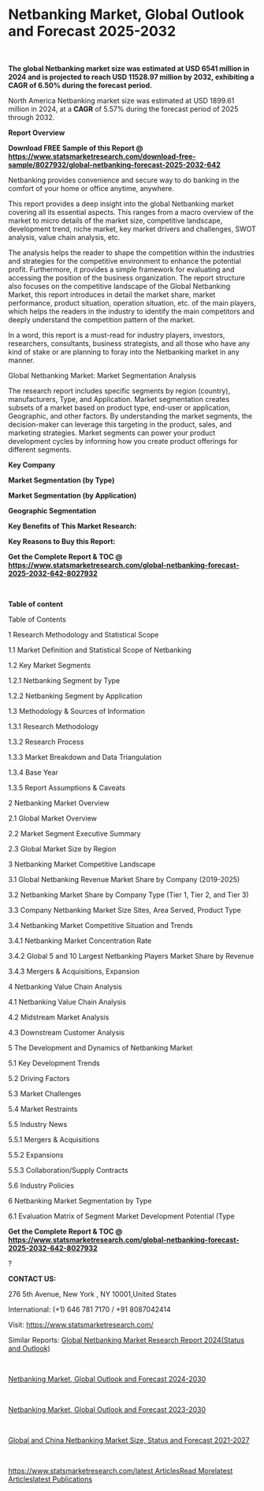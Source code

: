 <h1>Netbanking Market, Global Outlook and Forecast 2025-2032</h1><br/><p><strong>The global Netbanking market size was estimated at USD 6541 million in 2024 and is projected to reach USD 11528.97 million by 2032, exhibiting a <strong>CAGR</strong> of 6.50% during the forecast period.</strong></p>
 
 
 
 <p>North America Netbanking market size was estimated at USD 1899.61 million in 2024, at a <strong>CAGR</strong> of 5.57% during the forecast period of 2025 through 2032.</p>
 
 
 
 <p><strong>Report Overview</strong></p>
 
 
 
 <p><strong>Download FREE Sample of this Report @ <a href="https://www.statsmarketresearch.com/download-free-sample/8027932/global-netbanking-forecast-2025-2032-642">https://www.statsmarketresearch.com/download-free-sample/8027932/global-netbanking-forecast-2025-2032-642</a></strong></p>
 
 
 
 <p>Netbanking provides convenience and secure way to do banking in the comfort of your home or office anytime, anywhere.</p>
 
 
 
 <p>This report provides a deep insight into the global Netbanking market covering all its essential aspects. This ranges from a macro overview of the market to micro details of the market size, competitive landscape, development trend, niche market, key market drivers and challenges, SWOT analysis, value chain analysis, etc.</p>
 
 
 
 <p>The analysis helps the reader to shape the competition within the industries and strategies for the competitive environment to enhance the potential profit. Furthermore, it provides a simple framework for evaluating and accessing the position of the business organization. The report structure also focuses on the competitive landscape of the Global Netbanking Market, this report introduces in detail the market share, market performance, product situation, operation situation, etc. of the main players, which helps the readers in the industry to identify the main competitors and deeply understand the competition pattern of the market.</p>
 
 
 
 <p>In a word, this report is a must-read for industry players, investors, researchers, consultants, business strategists, and all those who have any kind of stake or are planning to foray into the Netbanking market in any manner.</p>
 
 
 
 <p>Global Netbanking Market: Market Segmentation Analysis</p>
 
 
 
 <p>The research report includes specific segments by region (country), manufacturers, Type, and Application. Market segmentation creates subsets of a market based on product type, end-user or application, Geographic, and other factors. By understanding the market segments, the decision-maker can leverage this targeting in the product, sales, and marketing strategies. Market segments can power your product development cycles by informing how you create product offerings for different segments.</p>
 
 
 
 <p><strong>Key Company</strong></p>
 
 
 
 <p><strong>Market Segmentation (by Type)</strong></p>
 
 
 
 <p><strong>Market Segmentation (<strong>by Application</strong>)</strong></p>
 
 
 
 <p><strong>Geographic Segmentation</strong></p>
 
 
 
 <p><strong>Key Benefits of This Market Research:</strong></p>
 
 
 
 <p><strong>Key <strong>Reasons to Buy</strong> this Report:</strong></p>
 
 
 
 <div><b>Get the Complete Report & TOC @ <a href="https://www.statsmarketresearch.com/global-netbanking-forecast-2025-2032-642-8027932">https://www.statsmarketresearch.com/global-netbanking-forecast-2025-2032-642-8027932</a></b></div>
 
 
 
 <p><br />
 
 <b>Table of content</b></p>
 
 
 
 <p>Table of Contents<br />
 
 1 Research Methodology and Statistical Scope<br />
 
 1.1 Market Definition and Statistical Scope of Netbanking<br />
 
 1.2 Key Market Segments<br />
 
 1.2.1 Netbanking Segment by Type<br />
 
 1.2.2 Netbanking Segment by Application<br />
 
 1.3 Methodology & Sources of Information<br />
 
 1.3.1 Research Methodology<br />
 
 1.3.2 Research Process<br />
 
 1.3.3 Market Breakdown and Data Triangulation<br />
 
 1.3.4 Base Year<br />
 
 1.3.5 Report Assumptions & Caveats<br />
 
 2 Netbanking Market Overview<br />
 
 2.1 Global Market Overview<br />
 
 2.2 Market Segment Executive Summary<br />
 
 2.3 Global Market Size by Region<br />
 
 3 Netbanking Market Competitive Landscape<br />
 
 3.1 Global Netbanking Revenue Market Share by Company (2019-2025)<br />
 
 3.2 Netbanking Market Share by Company Type (Tier 1, Tier 2, and Tier 3)<br />
 
 3.3 Company Netbanking Market Size Sites, Area Served, Product Type<br />
 
 3.4 Netbanking Market Competitive Situation and Trends<br />
 
 3.4.1 Netbanking Market Concentration Rate<br />
 
 3.4.2 Global 5 and 10 Largest Netbanking Players Market Share by Revenue<br />
 
 3.4.3 Mergers & Acquisitions, Expansion<br />
 
 4 Netbanking Value Chain Analysis<br />
 
 4.1 Netbanking Value Chain Analysis<br />
 
 4.2 Midstream Market Analysis<br />
 
 4.3 Downstream Customer Analysis<br />
 
 5 The Development and Dynamics of Netbanking Market<br />
 
 5.1 Key Development Trends<br />
 
 5.2 Driving Factors<br />
 
 5.3 Market Challenges<br />
 
 5.4 Market Restraints<br />
 
 5.5 Industry News<br />
 
 5.5.1 Mergers & Acquisitions<br />
 
 5.5.2 Expansions<br />
 
 5.5.3 Collaboration/Supply Contracts<br />
 
 5.6 Industry Policies<br />
 
 6 Netbanking Market Segmentation by Type<br />
 
 6.1 Evaluation Matrix of Segment Market Development Potential (Type</p>
 
 
 
 <div><b>Get the Complete Report & TOC @ <a href="https://www.statsmarketresearch.com/global-netbanking-forecast-2025-2032-642-8027932">https://www.statsmarketresearch.com/global-netbanking-forecast-2025-2032-642-8027932</a></b></div>
 
 
 
 <p>? </p>
 
 
 
 <p><b>CONTACT US:</b><br />
 
 276 5th Avenue, New York , NY 10001,United States<br />
 
 International: (+1) 646 781 7170 / +91 8087042414<br />
 
 Visit: <a href="https://www.statsmarketresearch.com/">https://www.statsmarketresearch.com/</a><br />
 
 Similar Reports: <a href="https://www.statsmarketresearch.com/global-netbanking-forecast-2025-2032-642-8027932">Global Netbanking Market Research Report 2024(Status and Outlook)</a><br />
 
 <br />
 
 <a href="https://www.statsmarketresearch.com/global-netbanking-forecast-2025-2032-642-8027932">Netbanking Market, Global Outlook and Forecast 2024-2030</a><br />
 
 <br />
 
 <a href="https://www.statsmarketresearch.com/global-netbanking-forecast-2025-2032-642-8027932">Netbanking Market, Global Outlook and Forecast 2023-2030</a><br />
 
 <br />
 
 <a href="https://www.statsmarketresearch.com/global-netbanking-forecast-2025-2032-642-8027932">Global and China Netbanking Market Size, Status and Forecast 2021-2027</a><br />
 
 <br />
 
 <a href="https://gyeongbokgung.com">https://www.statsmarketresearch.com/</a><a href="https://hallyeomaritime.com">latest Articles</a><a href="https://jingwansa.com">Read More</a><a href="https://nguoiviet.jp/">latest Articles</a><a href="https://www.intelmarketresearch.com/">latest Publications</a></p>